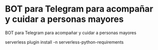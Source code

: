 # BOT para Telegram para acompañar y cuidar a personas mayores

BOT para Telegram para acompañar y cuidar a personas mayores  


serverless plugin install -n serverless-python-requirements